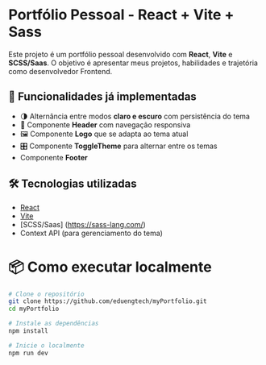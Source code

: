 # Portfólio Pessoal - React + Vite + Sass

Este projeto é um portfólio pessoal desenvolvido com **React**, **Vite** e **SCSS/Saas**. O objetivo é apresentar meus projetos, habilidades e trajetória como desenvolvedor Frontend.

## 🚀 Funcionalidades já implementadas

- 🌗 Alternância entre modos **claro e escuro** com persistência do tema
- 🧭 Componente **Header** com navegação responsiva
- 🖼️ Componente **Logo** que se adapta ao tema atual
- 🎛️ Componente **ToggleTheme** para alternar entre os temas
-   Componente **Footer** 

## 🛠️ Tecnologias utilizadas

- [React](https://reactjs.org/)
- [Vite](https://vitejs.dev/)
- [SCSS/Saas] (https://sass-lang.com/)
- Context API (para gerenciamento do tema)

# 📦 Como executar localmente

```bash
# Clone o repositório
git clone https://github.com/eduengtech/myPortfolio.git
cd myPortfolio

# Instale as dependências
npm install

# Inicie o localmente
npm run dev
```

